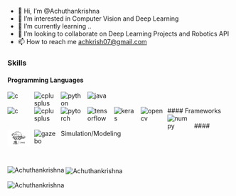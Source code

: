 - 👋 Hi, I’m @Achuthankrishna
- 👀 I’m interested in Computer Vision and Deep Learning
- 🌱 I’m currently learning ..
- 💞️ I’m looking to collaborate on Deep Learning Projects and Robotics API
- 📫 How to reach me achkrish07@gmail.com
  
### Skills
#### Programming Languages
  <img align="left" alt="c" width="50px" style="padding-right:10px;" src="https://cdn.jsdelivr.net/gh/devicons/devicon@latest/icons/c/c-original.svg" />
  <img align="left" alt="cplusplus" width="50px" style="padding-right:10px;"  src="https://cdn.jsdelivr.net/gh/devicons/devicon@latest/icons/cplusplus/cplusplus-original.svg" />
  <img align="left" alt="python" width="50px" style="padding-right:10px;" src="https://cdn.jsdelivr.net/gh/devicons/devicon@latest/icons/python/python-original.svg" />
  <img align="left" alt="java" width="50px" style="padding-right:10px;" src="https://cdn.jsdelivr.net/gh/devicons/devicon@latest/icons/java/java-original.svg" />
  <br></br>
#### Frameworks
<img align="left" alt="c" width="50px" style="padding-right:10px;" src="https://cdn.jsdelivr.net/gh/devicons/devicon@latest/icons/ros/ros-original.svg" />
  <img align="left" alt="cplusplus" width="50px" style="padding-right:10px;"  src="https://cdn.jsdelivr.net/gh/devicons/devicon@latest/icons/cplusplus/cplusplus-original.svg" />
   <img align="left" alt="pytorch" width="50px" style="padding-right:10px;" src="https://cdn.jsdelivr.net/gh/devicons/devicon@latest/icons/pytorch/pytorch-original.svg" />
  <img align="left" alt="tensorflow" width="50px" style="padding-right:10px;" src="https://cdn.jsdelivr.net/gh/devicons/devicon@latest/icons/tensorflow/tensorflow-original.svg" />
  <img  align="left" alt="keras" width="50px" style="padding-right:10px;" src="https://cdn.jsdelivr.net/gh/devicons/devicon@latest/icons/keras/keras-original.svg" />
  <img align="left" alt="opencv" width="50px" style="padding-right:10px;" src="https://cdn.jsdelivr.net/gh/devicons/devicon@latest/icons/opencv/opencv-original.svg" />
  <img align="left" alt="numpy" width="50px" style="padding-right:10px;" src="https://cdn.jsdelivr.net/gh/devicons/devicon@latest/icons/numpy/numpy-original.svg" />
  <br></br>
#### Simulation/Modeling
  
  <img align="left" alt="Isaac_ROS" width="50px" style="padding-right:10px;" src="https://github.com/Achuthankrishna/quad_controller/blob/main/img/proj_imgs/fVcxZP01.svg" />
  <img align="left" alt="gazebo" width="50px" style="padding-right:10px;" src="https://cdn.jsdelivr.net/gh/devicons/devicon@latest/icons/gazebo/gazebo-original.svg"  />          
  <br></br> 
  <br></br> 
<!---
Achuthankrishna/Achuthankrishna is a ✨ special ✨ repository because its `README.md` (this file) appears on your GitHub profile.
You can click the Preview link to take a look at your changes.
--->
<p><img align="left" src="https://github-readme-stats.vercel.app/api/top-langs?username=Achuthankrishna&show_icons=true&locale=en&layout=compact" alt="Achuthankrishna" /></p>

<p>&nbsp;<img align="center" src="https://github-readme-stats.vercel.app/api?username=Achuthankrishna&show_icons=true&locale=en" alt="Achuthankrishna" /></p>

<p><img align="center" src="https://github-readme-streak-stats.herokuapp.com/?user=Achuthankrishna&" alt="Achuthankrishna" /></p>   
